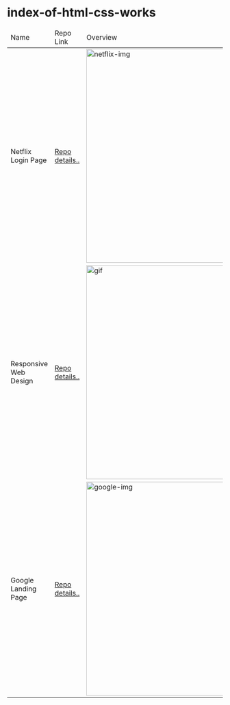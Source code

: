 # index-of-html-css-works
<!DOCTYPE html>
<html lang="en">
<head>
    <meta charset="UTF-8">
    <meta name="viewport" content="width=device-width, initial-scale=1.0">
</head>
<body>
    <table>
        <thead>
            <tr>
                <td>Name</td>
                <td>Repo Link</td>
                <td>Overview</td>
            </tr>
        </thead>
        <tbody>
            <tr>
                <td>Netflix Login Page</td>
                <td><a href="https://github.com/sakkarakaya/01-netflix-webpage.git">Repo details..</a></td>
                <td><img src="https://www.logitheque.com/de/wp-content/uploads/sites/5/2019/07/netflix-image.jpg" alt="netflix-img"  style="height:500px"></td>
            </tr>
            <tr>
                <td>Responsive Web Design</td>
                <td><a href="https://github.com/sakkarakaya/04-prowebsite.git">Repo details..</a></td>
                <td><img src="https://user-images.githubusercontent.com/57039414/116482111-c5a4e680-a884-11eb-9fcb-0f32d082cb0f.png" alt="gif"  style="height:500px"></td>
            </tr>
            <tr>
                <td>Google Landing Page</td>
                <td><a href="https://github.com/sakkarakaya/google-landing-page.git">Repo details..</a></td>
                <td><img src="https://bayahaber.files.wordpress.com/2020/03/browser_ntp.png" alt="google-img"  style="height:500px"></td>
            </tr>
        </tbody>
    </table>
</body>
</html>
